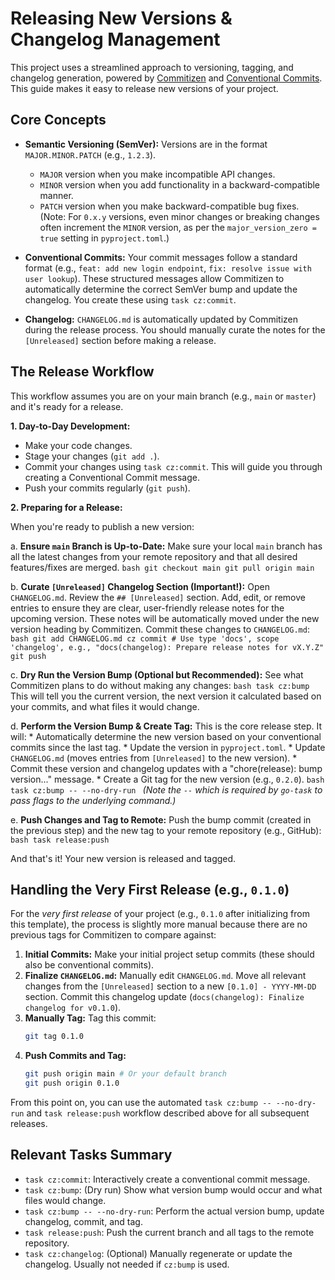# Releasing New Versions & Changelog Management

This project uses a streamlined approach to versioning, tagging, and changelog generation, powered by [Commitizen](https://commitizen-tools.github.io/commitizen/) and [Conventional Commits](https://www.conventionalcommits.org/). This guide makes it easy to release new versions of your project.

## Core Concepts

*   **Semantic Versioning (SemVer):** Versions are in the format `MAJOR.MINOR.PATCH` (e.g., `1.2.3`).
    *   `MAJOR` version when you make incompatible API changes.
    *   `MINOR` version when you add functionality in a backward-compatible manner.
    *   `PATCH` version when you make backward-compatible bug fixes.
    (Note: For `0.x.y` versions, even minor changes or breaking changes often increment the `MINOR` version, as per the `major_version_zero = true` setting in `pyproject.toml`.)

*   **Conventional Commits:** Your commit messages follow a standard format (e.g., `feat: add new login endpoint`, `fix: resolve issue with user lookup`). These structured messages allow Commitizen to automatically determine the correct SemVer bump and update the changelog. You create these using `task cz:commit`.

*   **Changelog:** `CHANGELOG.md` is automatically updated by Commitizen during the release process. You should manually curate the notes for the `[Unreleased]` section before making a release.

## The Release Workflow

This workflow assumes you are on your main branch (e.g., `main` or `master`) and it's ready for a release.

**1. Day-to-Day Development:**

*   Make your code changes.
*   Stage your changes (`git add .`).
*   Commit your changes using `task cz:commit`. This will guide you through creating a Conventional Commit message.
*   Push your commits regularly (`git push`).

**2. Preparing for a Release:**

When you're ready to publish a new version:

   a.  **Ensure `main` Branch is Up-to-Date:**
       Make sure your local `main` branch has all the latest changes from your remote repository and that all desired features/fixes are merged.
       ```bash
       git checkout main
       git pull origin main
       ```

   b.  **Curate `[Unreleased]` Changelog Section (Important!):**
       Open `CHANGELOG.md`. Review the `## [Unreleased]` section. Add, edit, or remove entries to ensure they are clear, user-friendly release notes for the upcoming version. These notes will be automatically moved under the new version heading by Commitizen.
       Commit these changes to `CHANGELOG.md`:
       ```bash
       git add CHANGELOG.md
       cz commit # Use type 'docs', scope 'changelog', e.g., "docs(changelog): Prepare release notes for vX.Y.Z"
       git push
       ```

   c.  **Dry Run the Version Bump (Optional but Recommended):**
       See what Commitizen plans to do without making any changes:
       ```bash
       task cz:bump
       ```
       This will tell you the current version, the next version it calculated based on your commits, and what files it would change.

   d.  **Perform the Version Bump & Create Tag:**
       This is the core release step. It will:
       *   Automatically determine the new version based on your conventional commits since the last tag.
       *   Update the version in `pyproject.toml`.
       *   Update `CHANGELOG.md` (moves entries from `[Unreleased]` to the new version).
       *   Commit these version and changelog updates with a "chore(release): bump version..." message.
       *   Create a Git tag for the new version (e.g., `0.2.0`).
       ```bash
       task cz:bump -- --no-dry-run
       ```
       *(Note the `--` which is required by `go-task` to pass flags to the underlying command.)*

   e.  **Push Changes and Tag to Remote:**
       Push the bump commit (created in the previous step) and the new tag to your remote repository (e.g., GitHub):
       ```bash
       task release:push
       ```

And that's it! Your new version is released and tagged.

## Handling the Very First Release (e.g., `0.1.0`)

For the *very first release* of your project (e.g., `0.1.0` after initializing from this template), the process is slightly more manual because there are no previous tags for Commitizen to compare against:

1.  **Initial Commits:** Make your initial project setup commits (these should also be conventional commits).
2.  **Finalize `CHANGELOG.md`:** Manually edit `CHANGELOG.md`. Move all relevant changes from the `[Unreleased]` section to a new `[0.1.0] - YYYY-MM-DD` section. Commit this changelog update (`docs(changelog): Finalize changelog for v0.1.0`).
3.  **Manually Tag:** Tag this commit:
    ```bash
    git tag 0.1.0
    ```
4.  **Push Commits and Tag:**
    ```bash
    git push origin main # Or your default branch
    git push origin 0.1.0
    ```
From this point on, you can use the automated `task cz:bump -- --no-dry-run` and `task release:push` workflow described above for all subsequent releases.

## Relevant Tasks Summary

*   `task cz:commit`: Interactively create a conventional commit message.
*   `task cz:bump`: (Dry run) Show what version bump would occur and what files would change.
*   `task cz:bump -- --no-dry-run`: Perform the actual version bump, update changelog, commit, and tag.
*   `task release:push`: Push the current branch and all tags to the remote repository.
*   `task cz:changelog`: (Optional) Manually regenerate or update the changelog. Usually not needed if `cz:bump` is used.
